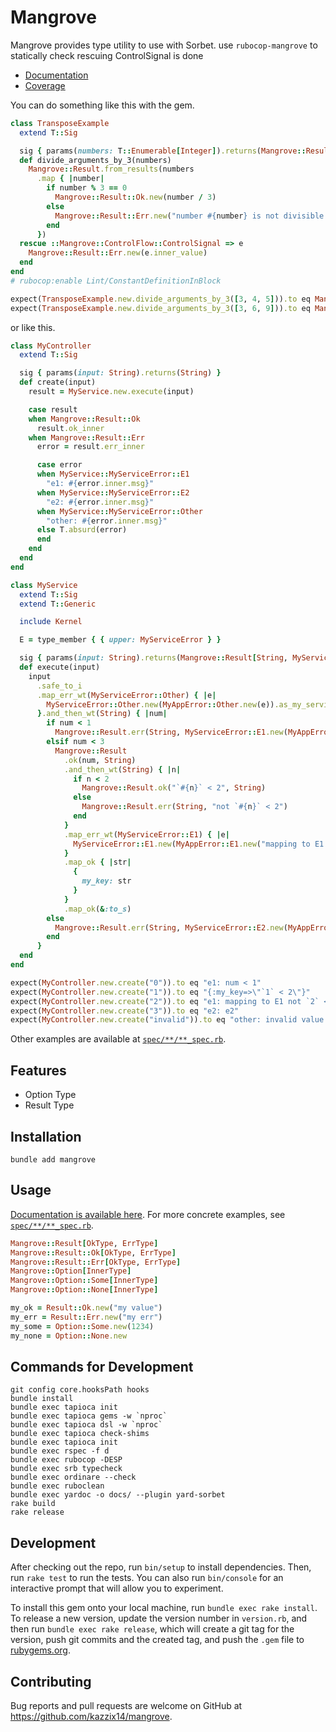 # Mangrove
Mangrove provides type utility to use with Sorbet.
use `rubocop-mangrove` to statically check rescuing ControlSignal is done

- [Documentation](https://kazzix14.github.io/mangrove/docs/)
- [Coverage](https://kazzix14.github.io/mangrove/coverage/index.html#_AllFiles)

You can do something like this with the gem.
```ruby
class TransposeExample
  extend T::Sig

  sig { params(numbers: T::Enumerable[Integer]).returns(Mangrove::Result[T::Array[Integer], String]) }
  def divide_arguments_by_3(numbers)
    Mangrove::Result.from_results(numbers
      .map { |number|
        if number % 3 == 0
          Mangrove::Result::Ok.new(number / 3)
        else
          Mangrove::Result::Err.new("number #{number} is not divisible by 3")
        end
      })
  rescue ::Mangrove::ControlFlow::ControlSignal => e
    Mangrove::Result::Err.new(e.inner_value)
  end
end
# rubocop:enable Lint/ConstantDefinitionInBlock

expect(TransposeExample.new.divide_arguments_by_3([3, 4, 5])).to eq Mangrove::Result::Err.new(["number 4 is not divisible by 3", "number 5 is not divisible by 3"])
expect(TransposeExample.new.divide_arguments_by_3([3, 6, 9])).to eq Mangrove::Result::Ok.new([1, 2, 3])

```

or like this.
```ruby
class MyController
  extend T::Sig

  sig { params(input: String).returns(String) }
  def create(input)
    result = MyService.new.execute(input)

    case result
    when Mangrove::Result::Ok
      result.ok_inner
    when Mangrove::Result::Err
      error = result.err_inner

      case error
      when MyService::MyServiceError::E1
        "e1: #{error.inner.msg}"
      when MyService::MyServiceError::E2
        "e2: #{error.inner.msg}"
      when MyService::MyServiceError::Other
        "other: #{error.inner.msg}"
      else T.absurd(error)
      end
    end
  end
end

class MyService
  extend T::Sig
  extend T::Generic

  include Kernel

  E = type_member { { upper: MyServiceError } }

  sig { params(input: String).returns(Mangrove::Result[String, MyServiceError]) }
  def execute(input)
    input
      .safe_to_i
      .map_err_wt(MyServiceError::Other) { |e|
        MyServiceError::Other.new(MyAppError::Other.new(e)).as_my_service_error
      }.and_then_wt(String) { |num|
        if num < 1
          Mangrove::Result.err(String, MyServiceError::E1.new(MyAppError::E1.new("num < 1")).as_my_service_error)
        elsif num < 3
          Mangrove::Result
            .ok(num, String)
            .and_then_wt(String) { |n|
              if n < 2
                Mangrove::Result.ok("`#{n}` < 2", String)
              else
                Mangrove::Result.err(String, "not `#{n}` < 2")
              end
            }
            .map_err_wt(MyServiceError::E1) { |e|
              MyServiceError::E1.new(MyAppError::E1.new("mapping to E1 #{e}")).as_my_service_error
            }
            .map_ok { |str|
              {
                my_key: str
              }
            }
            .map_ok(&:to_s)
        else
          Mangrove::Result.err(String, MyServiceError::E2.new(MyAppError::E2.new).as_my_service_error)
        end
      }
  end
end

expect(MyController.new.create("0")).to eq "e1: num < 1"
expect(MyController.new.create("1")).to eq "{:my_key=>\"`1` < 2\"}"
expect(MyController.new.create("2")).to eq "e1: mapping to E1 not `2` < 2"
expect(MyController.new.create("3")).to eq "e2: e2"
expect(MyController.new.create("invalid")).to eq "other: invalid value for Integer(): \"invalid\""
```

Other examples are available at [`spec/**/**_spec.rb`](https://github.com/kazzix14/mangrove/tree/main/spec).

## Features
- Option Type
- Result Type

## Installation

```
bundle add mangrove
```

## Usage

[Documentation is available here](https://kazzix14.github.io/mangrove/).
For more concrete examples, see [`spec/**/**_spec.rb`](https://github.com/kazzix14/mangrove/tree/main/spec).

```ruby
Mangrove::Result[OkType, ErrType]
Mangrove::Result::Ok[OkType, ErrType]
Mangrove::Result::Err[OkType, ErrType]
Mangrove::Option[InnerType]
Mangrove::Option::Some[InnerType]
Mangrove::Option::None[InnerType]

my_ok = Result::Ok.new("my value")
my_err = Result::Err.new("my err")
my_some = Option::Some.new(1234)
my_none = Option::None.new
```

## Commands for Development
```
git config core.hooksPath hooks
bundle install
bundle exec tapioca init
bundle exec tapioca gems -w `nproc`
bundle exec tapioca dsl -w `nproc`
bundle exec tapioca check-shims
bundle exec tapioca init
bundle exec rspec -f d
bundle exec rubocop -DESP
bundle exec srb typecheck
bundle exec ordinare --check
bundle exec ruboclean
bundle exec yardoc -o docs/ --plugin yard-sorbet
rake build
rake release
```

## Development

After checking out the repo, run `bin/setup` to install dependencies. Then, run `rake test` to run the tests. You can also run `bin/console` for an interactive prompt that will allow you to experiment.

To install this gem onto your local machine, run `bundle exec rake install`. To release a new version, update the version number in `version.rb`, and then run `bundle exec rake release`, which will create a git tag for the version, push git commits and the created tag, and push the `.gem` file to [rubygems.org](https://rubygems.org).

## Contributing

Bug reports and pull requests are welcome on GitHub at https://github.com/kazzix14/mangrove.
